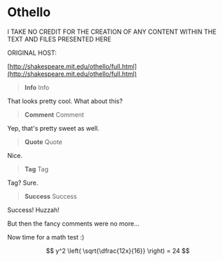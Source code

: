 # Othello

I TAKE NO CREDIT FOR THE CREATION OF ANY CONTENT WITHIN THE TEXT AND FILES PRESENTED HERE

ORIGINAL HOST:

[http://shakespeare.mit.edu/othello/full.html](http://shakespeare.mit.edu/othello/full.html)

> **Info** Info

That looks pretty cool. What about this?

> **Comment** Comment

Yep, that's pretty sweet as well.

> **Quote** Quote

Nice.

> **Tag** Tag

Tag? Sure.

> **Success** Success

Success! Huzzah!



But then the fancy comments were no more...

Now time for a math test :\)


$$
y^2 \left( \sqrt{\dfrac{12x}{16}} \right) = 24
$$


